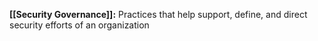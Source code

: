 **[[Security Governance]]:** Practices that help support, define, and direct security efforts of an organization